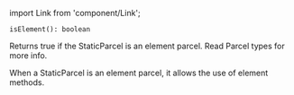import Link from 'component/Link';

```flow
isElement(): boolean
```

Returns true if the StaticParcel is an element parcel. Read <Link to="/parcel-types">Parcel types</Link> for more info.

When a StaticParcel is an element parcel, it allows the use of <Link to="/api/StaticParcel#indexed_&_element_change_methods">element methods</Link>.
